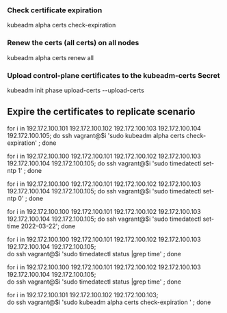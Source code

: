 ### Check certificate expiration
kubeadm alpha certs check-expiration 


### Renew the certs (all certs) on all nodes
kubeadm alpha certs renew all    


### Upload control-plane certificates to the kubeadm-certs Secret
kubeadm init phase upload-certs --upload-certs


## Expire the certificates to replicate scenario 

for i in 192.172.100.101 192.172.100.102 192.172.100.103 192.172.100.104 192.172.100.105; 
do ssh vagrant@$i 'sudo kubeadm alpha certs check-expiration' ; 
done

for i in 192.172.100.100 192.172.100.101 192.172.100.102 192.172.100.103 192.172.100.104 192.172.100.105; 
do ssh vagrant@$i 'sudo timedatectl set-ntp 1'  ;
done

for i in 192.172.100.100 192.172.100.101 192.172.100.102 192.172.100.103 192.172.100.104 192.172.100.105; 
do ssh vagrant@$i 'sudo timedatectl set-ntp 0'  ;
done

for i in 192.172.100.100 192.172.100.101 192.172.100.102 192.172.100.103 192.172.100.104 192.172.100.105; 
do ssh vagrant@$i 'sudo timedatectl set-time 2022-03-22';
done

for i in 192.172.100.100 192.172.100.101 192.172.100.102 192.172.100.103 192.172.100.104 192.172.100.105;  
do ssh vagrant@$i 'sudo timedatectl status |grep time'  ;
done


for i in 192.172.100.100 192.172.100.101 192.172.100.102 192.172.100.103 192.172.100.104 192.172.100.105;  
do ssh vagrant@$i 'sudo timedatectl status |grep time'  ;
done

for i in 192.172.100.101 192.172.100.102 192.172.100.103;  
do ssh vagrant@$i 'sudo kubeadm alpha certs check-expiration '  ;
done

